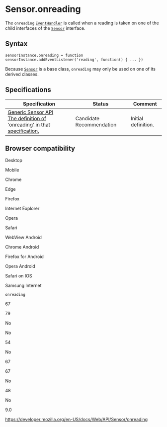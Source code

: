 Sensor.onreading
================

The `onreading` [`EventHandler`](https://developer.mozilla.org/en-US/docs/Web/Events/Event_handlers) is called when a reading is taken on one of the child interfaces of the [`Sensor`](../sensor) interface.

Syntax
------

    sensorInstance.onreading = function
    sensorInstance.addEventListener('reading', function() { ... })

Because [`Sensor`](../sensor) is a base class, `onreading` may only be used on one of its derived classes.

Specifications
--------------

<table><thead><tr class="header"><th>Specification</th><th>Status</th><th>Comment</th></tr></thead><tbody><tr class="odd"><td><a href="https://www.w3.org/TR/generic-sensor/#dom-sensor-onreading">Generic Sensor API<br />
<span class="small">The definition of 'onreading' in that specification.</span></a></td><td><span class="spec-cr">Candidate Recommendation</span></td><td>Initial definition.</td></tr></tbody></table>

Browser compatibility
---------------------

Desktop

Mobile

Chrome

Edge

Firefox

Internet Explorer

Opera

Safari

WebView Android

Chrome Android

Firefox for Android

Opera Android

Safari on IOS

Samsung Internet

`onreading`

67

79

No

No

54

No

67

67

No

48

No

9.0

<a href="https://developer.mozilla.org/en-US/docs/Web/API/Sensor/onreading" class="_attribution-link">https://developer.mozilla.org/en-US/docs/Web/API/Sensor/onreading</a>
